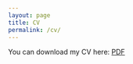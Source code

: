 ```yaml
---
layout: page
title: CV
permalink: /cv/
---
```


You can download my CV here: [PDF](/assets/cv/YiranLi_CV.pdf)

